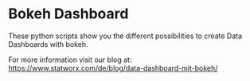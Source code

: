 # Bokeh Dashboard

These python scripts show you the different possibilities to create Data Dashboards with bokeh.

For more information visit our blog at:
https://www.statworx.com/de/blog/data-dashboard-mit-bokeh/
